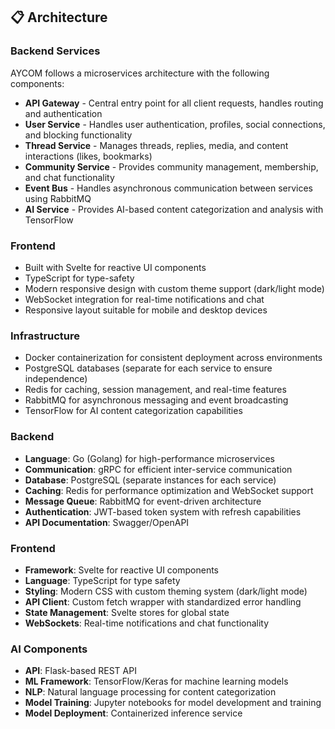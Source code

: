 ## 📋 Architecture

### Backend Services

AYCOM follows a microservices architecture with the following components:

- **API Gateway** - Central entry point for all client requests, handles routing and authentication
- **User Service** - Handles user authentication, profiles, social connections, and blocking functionality
- **Thread Service** - Manages threads, replies, media, and content interactions (likes, bookmarks)
- **Community Service** - Provides community management, membership, and chat functionality
- **Event Bus** - Handles asynchronous communication between services using RabbitMQ
- **AI Service** - Provides AI-based content categorization and analysis with TensorFlow

### Frontend

- Built with Svelte for reactive UI components
- TypeScript for type-safety
- Modern responsive design with custom theme support (dark/light mode)
- WebSocket integration for real-time notifications and chat
- Responsive layout suitable for mobile and desktop devices

### Infrastructure

- Docker containerization for consistent deployment across environments
- PostgreSQL databases (separate for each service to ensure independence)
- Redis for caching, session management, and real-time features
- RabbitMQ for asynchronous messaging and event broadcasting
- TensorFlow for AI content categorization capabilities

### Backend
- **Language**: Go (Golang) for high-performance microservices
- **Communication**: gRPC for efficient inter-service communication
- **Database**: PostgreSQL (separate instances for each service)
- **Caching**: Redis for performance optimization and WebSocket support
- **Message Queue**: RabbitMQ for event-driven architecture
- **Authentication**: JWT-based token system with refresh capabilities
- **API Documentation**: Swagger/OpenAPI

### Frontend
- **Framework**: Svelte for reactive UI components
- **Language**: TypeScript for type safety
- **Styling**: Modern CSS with custom theming system (dark/light mode)
- **API Client**: Custom fetch wrapper with standardized error handling
- **State Management**: Svelte stores for global state
- **WebSockets**: Real-time notifications and chat functionality

### AI Components
- **API**: Flask-based REST API
- **ML Framework**: TensorFlow/Keras for machine learning models
- **NLP**: Natural language processing for content categorization
- **Model Training**: Jupyter notebooks for model development and training
- **Model Deployment**: Containerized inference service
